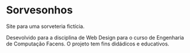 # Sorvesonhos
Site para uma sorveteria fictícia.

Desevolvido para a disciplina de Web Design para o curso de Engenharia de Computação Facens.
O projeto tem fins didádicos e educativos.
